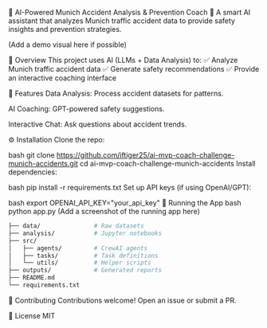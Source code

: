 🚗 AI-Powered Munich Accident Analysis & Prevention Coach 🚦
A smart AI assistant that analyzes Munich traffic accident data to provide safety insights and prevention strategies.

(Add a demo visual here if possible)

📌 Overview
This project uses AI (LLMs + Data Analysis) to:
✅ Analyze Munich traffic accident data
✅ Generate safety recommendations
✅ Provide an interactive coaching interface

🚀 Features
Data Analysis: Process accident datasets for patterns.

AI Coaching: GPT-powered safety suggestions.

Interactive Chat: Ask questions about accident trends.

⚙️ Installation
Clone the repo:

bash
git clone https://github.com/iftiger25/ai-mvp-coach-challenge-munich-accidents.git
cd ai-mvp-coach-challenge-munich-accidents
Install dependencies:

bash
pip install -r requirements.txt
Set up API keys (if using OpenAI/GPT):

bash
export OPENAI_API_KEY="your_api_key"
🏃 Running the App
bash
python app.py
(Add a screenshot of the running app here)

```bash
├── data/               # Raw datasets
├── analysis/           # Jupyter notebooks
├── src/
│   ├── agents/         # CrewAI agents
│   ├── tasks/          # Task definitions
│   └── utils/          # Helper scripts
├── outputs/            # Generated reports
├── README.md
└── requirements.txt
```
🤝 Contributing
Contributions welcome! Open an issue or submit a PR.

📜 License
MIT

